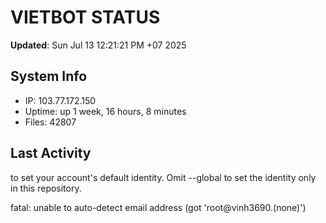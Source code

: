 # VIETBOT STATUS
**Updated**: Sun Jul 13 12:21:21 PM +07 2025

## System Info
- IP: 103.77.172.150
- Uptime: up 1 week, 16 hours, 8 minutes
- Files: 42807

## Last Activity

to set your account's default identity.
Omit --global to set the identity only in this repository.

fatal: unable to auto-detect email address (got 'root@vinh3690.(none)')
